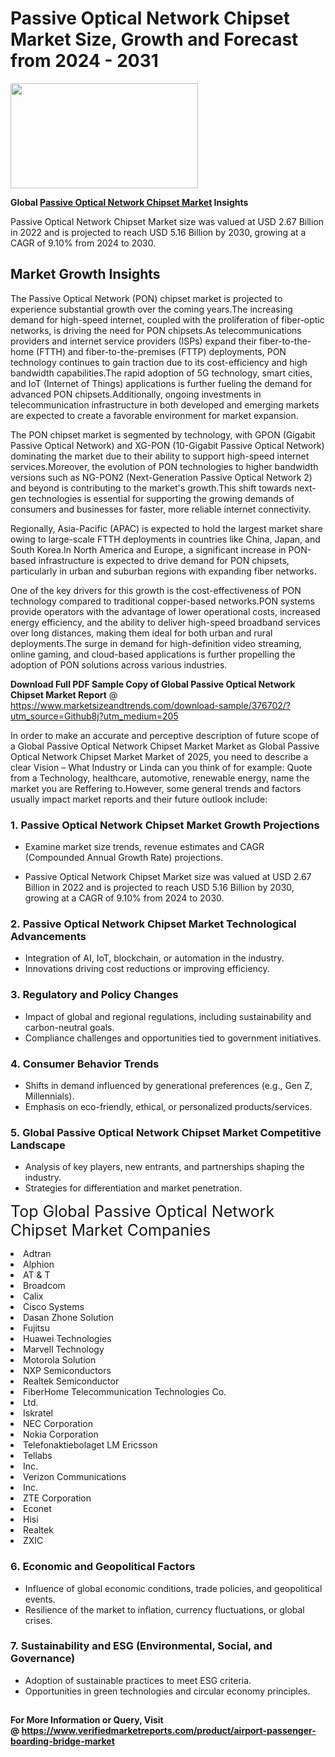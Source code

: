 <H1>Passive Optical Network Chipset Market Size, Growth and Forecast from 2024 - 2031</H1><img class="aligncenter size-medium wp-image-584254" src="https://thirdeyenews.in/wp-content/uploads/2024/09/Global-Market-Research-300x168.jpeg" alt="" width="300" height="168" /><p><strong>Global&nbsp;<a href="https://www.marketsizeandtrends.com/download-sample/376702/?utm_source=Github8j?utm_medium=205">Passive Optical Network Chipset Market</a> Insights</strong></p><p>Passive Optical Network Chipset Market size was valued at USD 2.67 Billion in 2022 and is projected to reach USD 5.16 Billion by 2030, growing at a CAGR of 9.10% from 2024 to 2030.</p><p><h2>Market Growth Insights</h2> <p>The Passive Optical Network (PON) chipset market is projected to experience substantial growth over the coming years.The increasing demand for high-speed internet, coupled with the proliferation of fiber-optic networks, is driving the need for PON chipsets.As telecommunications providers and internet service providers (ISPs) expand their fiber-to-the-home (FTTH) and fiber-to-the-premises (FTTP) deployments, PON technology continues to gain traction due to its cost-efficiency and high bandwidth capabilities.The rapid adoption of 5G technology, smart cities, and IoT (Internet of Things) applications is further fueling the demand for advanced PON chipsets.Additionally, ongoing investments in telecommunication infrastructure in both developed and emerging markets are expected to create a favorable environment for market expansion.</p> <p>The PON chipset market is segmented by technology, with GPON (Gigabit Passive Optical Network) and XG-PON (10-Gigabit Passive Optical Network) dominating the market due to their ability to support high-speed internet services.Moreover, the evolution of PON technologies to higher bandwidth versions such as NG-PON2 (Next-Generation Passive Optical Network 2) and beyond is contributing to the market's growth.This shift towards next-gen technologies is essential for supporting the growing demands of consumers and businesses for faster, more reliable internet connectivity.</p> <p>Regionally, Asia-Pacific (APAC) is expected to hold the largest market share owing to large-scale FTTH deployments in countries like China, Japan, and South Korea.In North America and Europe, a significant increase in PON-based infrastructure is expected to drive demand for PON chipsets, particularly in urban and suburban regions with expanding fiber networks.</p> <p>One of the key drivers for this growth is the cost-effectiveness of PON technology compared to traditional copper-based networks.PON systems provide operators with the advantage of lower operational costs, increased energy efficiency, and the ability to deliver high-speed broadband services over long distances, making them ideal for both urban and rural deployments.The surge in demand for high-definition video streaming, online gaming, and cloud-based applications is further propelling the adoption of PON solutions across various industries.</p> <p><span class=""><strong>Download Full PDF Sample Copy of Global Passive Optical Network Chipset Market Report</strong> @ <a href="https://www.marketsizeandtrends.com/download-sample/376702/?utm_source=Github8j?utm_medium=205" target="_blank">https://www.marketsizeandtrends.com/download-sample/376702/?utm_source=Github8j?utm_medium=205</a></span></p><p>In order to make an accurate and perceptive description of future scope of a Global&nbsp;Passive Optical Network Chipset Market Market as Global&nbsp;Passive Optical Network Chipset Market Market of 2025, you need to describe a clear Vision &ndash; What Industry or Linda can you think of for example: Quote from a Technology, healthcare, automotive, renewable energy, name the market you are Reffering to.However, some general trends and factors usually impact market reports and their future outlook include:</p><h3>1.&nbsp;<strong>Passive Optical Network Chipset Market Growth Projections</strong></h3><ul><li>Examine market size trends, revenue estimates and CAGR (Compounded Annual Growth Rate) projections.</li><li><p>Passive Optical Network Chipset Market size was valued at USD 2.67 Billion in 2022 and is projected to reach USD 5.16 Billion by 2030, growing at a CAGR of 9.10% from 2024 to 2030.</p></li></ul><h3>2.&nbsp;<strong>Passive Optical Network Chipset Market Technological Advancements</strong></h3><ul><li>Integration of AI, IoT, blockchain, or automation in the industry.</li><li>Innovations driving cost reductions or improving efficiency.</li></ul><h3>3.&nbsp;<strong>Regulatory and Policy Changes</strong></h3><ul><li>Impact of global and regional regulations, including sustainability and carbon-neutral goals.</li><li>Compliance challenges and opportunities tied to government initiatives.</li></ul><h3>4.&nbsp;<strong>Consumer Behavior Trends</strong></h3><ul><li>Shifts in demand influenced by generational preferences (e.g., Gen Z, Millennials).</li><li>Emphasis on eco-friendly, ethical, or personalized products/services.</li></ul><h3>5.&nbsp;<strong>Global Passive Optical Network Chipset Market Competitive Landscape</strong></h3><ul><li>Analysis of key players, new entrants, and partnerships shaping the industry.</li><li>Strategies for differentiation and market penetration.</li></ul><p data-pm-slice="1 1 []"><span style="color: inherit; font-family: inherit; font-size: 25px;">Top Global Passive Optical Network Chipset Market Companies</span></p><div class="" data-test-id=""><p><li>Adtran</li><li> Alphion</li><li> AT & T</li><li> Broadcom</li><li> Calix</li><li> Cisco Systems</li><li> Dasan Zhone Solution</li><li> Fujitsu</li><li> Huawei Technologies</li><li> Marvell Technology</li><li> Motorola Solution</li><li> NXP Semiconductors</li><li> Realtek Semiconductor</li><li> FiberHome Telecommunication Technologies Co.</li><li> Ltd.</li><li> Iskratel</li><li> NEC Corporation</li><li> Nokia Corporation</li><li> Telefonaktiebolaget LM Ericsson</li><li> Tellabs</li><li> Inc.</li><li> Verizon Communications</li><li> Inc.</li><li> ZTE Corporation</li><li> Econet</li><li> Hisi</li><li> Realtek</li><li> ZXIC</li></p></div><h3>6.&nbsp;<strong>Economic and Geopolitical Factors</strong></h3><ul><li>Influence of global economic conditions, trade policies, and geopolitical events.</li><li>Resilience of the market to inflation, currency fluctuations, or global crises.</li></ul><h3>7.&nbsp;<strong>Sustainability and ESG (Environmental, Social, and Governance)</strong></h3><ul><li>Adoption of sustainable practices to meet ESG criteria.</li><li>Opportunities in green technologies and circular economy principles.</li></ul><h2><strong style="font-size: 14px;">For More Information or Query, Visit @&nbsp;</strong><a style="background-color: #ffffff; font-size: 14px;" href="https://www.marketsizeandtrends.com/report/passive-optical-network-chipset-market/" target="_blank">https://www.verifiedmarketreports.com/product/airport-passenger-boarding-bridge-market</a></h2>